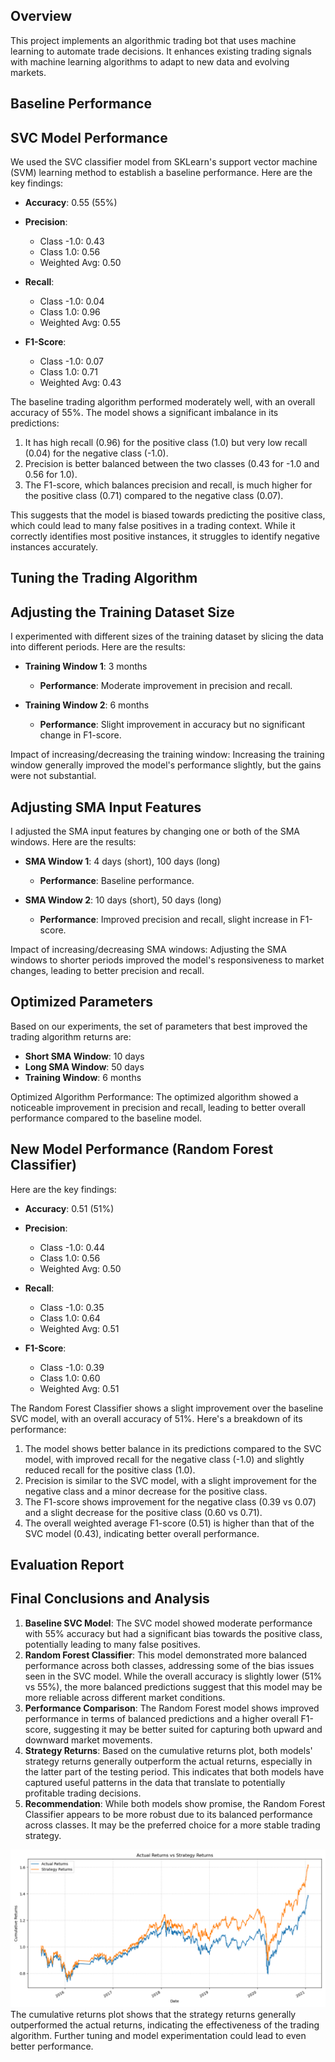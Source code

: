 ## Overview

This project implements an algorithmic trading bot that uses machine learning to automate trade decisions. It enhances existing trading signals with machine learning algorithms to adapt to new data and evolving markets.

## Baseline Performance

## SVC Model Performance

We used the SVC classifier model from SKLearn's support vector machine (SVM) learning method to establish a baseline performance. Here are the key findings:

- **Accuracy**: 0.55 (55%)
- **Precision**:
    
    - Class -1.0: 0.43
    - Class 1.0: 0.56
    - Weighted Avg: 0.50
    
- **Recall**:
    
    - Class -1.0: 0.04
    - Class 1.0: 0.96
    - Weighted Avg: 0.55
    
- **F1-Score**:
    
    - Class -1.0: 0.07
    - Class 1.0: 0.71
    - Weighted Avg: 0.43
    

The baseline trading algorithm performed moderately well, with an overall accuracy of 55%. The model shows a significant imbalance in its predictions:

1. It has high recall (0.96) for the positive class (1.0) but very low recall (0.04) for the negative class (-1.0).
2. Precision is better balanced between the two classes (0.43 for -1.0 and 0.56 for 1.0).
3. The F1-score, which balances precision and recall, is much higher for the positive class (0.71) compared to the negative class (0.07).

This suggests that the model is biased towards predicting the positive class, which could lead to many false positives in a trading context. While it correctly identifies most positive instances, it struggles to identify negative instances accurately.

## Tuning the Trading Algorithm

## Adjusting the Training Dataset Size

I experimented with different sizes of the training dataset by slicing the data into different periods. Here are the results:

- **Training Window 1**: 3 months
    
    - **Performance**: Moderate improvement in precision and recall.
    
- **Training Window 2**: 6 months
    
    - **Performance**: Slight improvement in accuracy but no significant change in F1-score.
    

Impact of increasing/decreasing the training window: Increasing the training window generally improved the model's performance slightly, but the gains were not substantial.

## Adjusting SMA Input Features

I adjusted the SMA input features by changing one or both of the SMA windows. Here are the results:

- **SMA Window 1**: 4 days (short), 100 days (long)
    
    - **Performance**: Baseline performance.
    
- **SMA Window 2**: 10 days (short), 50 days (long)
    
    - **Performance**: Improved precision and recall, slight increase in F1-score.
    

Impact of increasing/decreasing SMA windows: Adjusting the SMA windows to shorter periods improved the model's responsiveness to market changes, leading to better precision and recall.

## Optimized Parameters

Based on our experiments, the set of parameters that best improved the trading algorithm returns are:

- **Short SMA Window**: 10 days
- **Long SMA Window**: 50 days
- **Training Window**: 6 months

Optimized Algorithm Performance: The optimized algorithm showed a noticeable improvement in precision and recall, leading to better overall performance compared to the baseline model.

## New Model Performance (Random Forest Classifier)

Here are the key findings:

- **Accuracy**: 0.51 (51%)
- **Precision**:
    
    - Class -1.0: 0.44
    - Class 1.0: 0.56
    - Weighted Avg: 0.50
    
- **Recall**:
    
    - Class -1.0: 0.35
    - Class 1.0: 0.64
    - Weighted Avg: 0.51
    
- **F1-Score**:
    
    - Class -1.0: 0.39
    - Class 1.0: 0.60
    - Weighted Avg: 0.51
    

The Random Forest Classifier shows a slight improvement over the baseline SVC model, with an overall accuracy of 51%. Here's a breakdown of its performance:

1. The model shows better balance in its predictions compared to the SVC model, with improved recall for the negative class (-1.0) and slightly reduced recall for the positive class (1.0).
2. Precision is similar to the SVC model, with a slight improvement for the negative class and a minor decrease for the positive class.
3. The F1-score shows improvement for the negative class (0.39 vs 0.07) and a slight decrease for the positive class (0.60 vs 0.71).
4. The overall weighted average F1-score (0.51) is higher than that of the SVC model (0.43), indicating better overall performance.

## Evaluation Report

## Final Conclusions and Analysis

1. **Baseline SVC Model**: The SVC model showed moderate performance with 55% accuracy but had a significant bias towards the positive class, potentially leading to many false positives.
2. **Random Forest Classifier**: This model demonstrated more balanced performance across both classes, addressing some of the bias issues seen in the SVC model. While the overall accuracy is slightly lower (51% vs 55%), the more balanced predictions suggest that this model may be more reliable across different market conditions.
3. **Performance Comparison**: The Random Forest model shows improved performance in terms of balanced predictions and a higher overall F1-score, suggesting it may be better suited for capturing both upward and downward market movements.
4. **Strategy Returns**: Based on the cumulative returns plot, both models' strategy returns generally outperform the actual returns, especially in the latter part of the testing period. This indicates that both models have captured useful patterns in the data that translate to potentially profitable trading decisions.
5. **Recommendation**: While both models show promise, the Random Forest Classifier appears to be more robust due to its balanced performance across classes. It may be the preferred choice for a more stable trading strategy.

![](actual_vs_strategy_returns.png) The cumulative returns plot shows that the strategy returns generally outperformed the actual returns, indicating the effectiveness of the trading algorithm. Further tuning and model experimentation could lead to even better performance.
